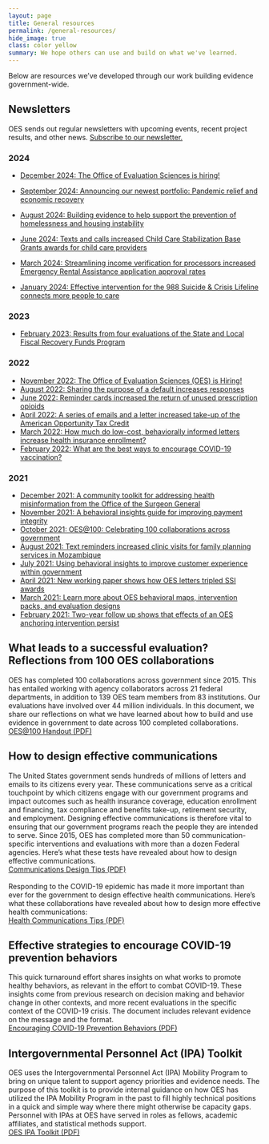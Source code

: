 ```yaml
---
layout: page
title: General resources
permalink: /general-resources/
hide_image: true
class: color yellow
summary: We hope others can use and build on what we've learned.
---
```

Below are resources we’ve developed through our work building evidence government-wide.

## Newsletters
OES sends out regular newsletters with upcoming events, recent project results, and other news. <a href="https://goo.gl/forms/VgSGvpAZZn61oxy62" target="_blank">Subscribe to our newsletter.</a>

### 2024
- <a class="usa-link usa-link--external" href="https://content.govdelivery.com/accounts/USGSA/bulletins/3c034e4" target="_blank">December 2024: The Office of Evaluation Sciences is hiring!</a>

- <a class="usa-link usa-link--external" href="https://content.govdelivery.com/accounts/USGSA/bulletins/3b4bc1a" target="_blank">September 2024: Announcing our newest portfolio: Pandemic relief and economic recovery</a>

- <a class="usa-link usa-link--external" href="https://content.govdelivery.com/accounts/USGSA/bulletins/3ad1811" target="_blank">August 2024: Building evidence to help support the prevention of homelessness and housing instability</a>

- <a class="usa-link usa-link--external" href="https://content.govdelivery.com/accounts/USGSA/bulletins/39dd3d0" target="_blank">June 2024: Texts and calls increased Child Care Stabilization Base Grants awards for child care providers</a>

- <a class="usa-link usa-link--external" href="https://content.govdelivery.com/accounts/USGSA/bulletins/38d7090" target="_blank">March 2024: Streamlining income verification for processors increased Emergency Rental Assistance application approval rates</a>

- <a class="usa-link usa-link--external" href="https://content.govdelivery.com/accounts/USGSA/bulletins/3815f3c" target="_blank">January 2024: Effective intervention for the 988 Suicide & Crisis Lifeline connects more people to care</a>

### 2023
- <a class="usa-link usa-link--external" href="https://content.govdelivery.com/accounts/USGSA/bulletins/349ef73?reqfrom=share" target="_blank">February 2023: Results from four evaluations of the State and Local Fiscal Recovery Funds Program</a>

### 2022
- <a class="usa-link usa-link--external" href="https://content.govdelivery.com/accounts/USGSA/bulletins/338510f?reqfrom=share" target="_blank">November 2022: The Office of Evaluation Sciences (OES) is Hiring!</a>
- <a class="usa-link usa-link--external" href="https://content.govdelivery.com/accounts/USGSA/bulletins/325c020?reqfrom=share" target="_blank">August 2022: Sharing the purpose of a default increases responses</a>
- <a class="usa-link usa-link--external" href="https://content.govdelivery.com/accounts/USGSA/bulletins/31bf701?reqfrom=share" target="_blank">June 2022: Reminder cards increased the return of unused prescription opioids</a>
- <a class="usa-link usa-link--external" href="https://content.govdelivery.com/accounts/USGSA/bulletins/314f329?reqfrom=share" target="_blank">April 2022: A series of emails and a letter increased take-up of the American Opportunity Tax Credit</a>
- <a class="usa-link usa-link--external" href="https://content.govdelivery.com/accounts/USGSA/bulletins/310d80b?reqfrom=share" target="_blank">March 2022: How much do low-cost, behaviorally informed letters increase health insurance enrollment?</a>
- <a class="usa-link usa-link--external" href="https://content.govdelivery.com/accounts/USGSA/bulletins/30bcc58?reqfrom=share" target="_blank">February 2022: What are the best ways to encourage COVID-19 vaccination?</a>

### 2021
- <a class="usa-link usa-link--external" href="https://content.govdelivery.com/accounts/USGSA/bulletins/3005258?reqfrom=share" target="_blank">December 2021: A community toolkit for addressing health misinformation from the Office of the Surgeon General</a>
- <a class="usa-link usa-link--external" href="https://content.govdelivery.com/accounts/USGSA/bulletins/2f99f82?reqfrom=share" target="_blank">November 2021: A behavioral insights guide for improving payment integrity</a>
- <a class="usa-link usa-link--external" href="https://content.govdelivery.com/accounts/USGSA/bulletins/2f99f82?reqfrom=share" target="_blank">October 2021: OES@100: Celebrating 100 collaborations across government</a>
- <a class="usa-link usa-link--external" href="https://content.govdelivery.com/accounts/USGSA/bulletins/2ee35fe?reqfrom=share" target="_blank">August 2021: Text reminders increased clinic visits for family planning services in Mozambique</a>
- <a class="usa-link usa-link--external" href="https://content.govdelivery.com/accounts/USGSA/bulletins/2e6fed5?reqfrom=share" target="_blank">July 2021: Using behavioral insights to improve customer experience within government</a>
- <a class="usa-link usa-link--external" href="https://content.govdelivery.com/accounts/USGSA/bulletins/2cc7dff?reqfrom=share" target="_blank">April 2021: New working paper shows how OES letters tripled SSI awards</a>
- <a class="usa-link usa-link--external" href="https://content.govdelivery.com/accounts/USGSA/bulletins/2c5f7ee?reqfrom=share" target="_blank">March 2021: Learn more about OES behavioral maps, intervention packs, and evaluation designs</a>
- <a class="usa-link usa-link--external" href="https://content.govdelivery.com/accounts/USGSA/bulletins/2c1e13f?reqfrom=share" target="_blank">February 2021: Two-year follow up shows that effects of an OES anchoring intervention persist</a>


## What leads to a successful evaluation? Reflections from 100 OES collaborations
OES has completed 100 collaborations across government since 2015. This has entailed working with agency collaborators across 21 federal departments, in addition to 139 OES team members from 83 institutions. Our evaluations have involved over 44 million individuals. In this document, we share our reflections on what we have learned about how to build and use evidence in government to date across 100 completed collaborations.
<br/>
<a class="usa-button margin-top-2" href="{{ '/assets/files/Reflections-from-100-OES-collaborations.pdf' | prepend: site.baseurl }}" target="_blank">OES@100 Handout (PDF)</a>
<br>

## How to design effective communications
The United States government sends hundreds of millions of letters and emails to its citizens every year. These communications serve as a critical touchpoint by which citizens engage with our government programs and impact outcomes such as health insurance coverage, education enrollment and financing, tax compliance and benefits take-up, retirement security, and employment. Designing effective communications is therefore vital to ensuring that our government programs reach the people they are intended to serve. Since 2015, OES has completed more than 50 communication-specific interventions and evaluations with more than a dozen Federal agencies. Here’s what these tests have revealed about how to design effective communications.
<br/>
<a class="usa-button margin-top-2" href="{{ '/assets/abstracts/OES Learnings on Writing Better Communications 2018.pdf' | prepend: site.baseurl }}" target="_blank">Communications Design Tips (PDF)</a>
<br><br>
Responding to the COVID-19 epidemic has made it more important than ever for the government to design effective health communications. Here’s what these collaborations have revealed about how to design more effective health communications:
<br>
<a class="usa-button margin-top-2" href="{{ '/assets/files/oes-health-communications.pdf' | prepend: site.baseurl }}" target="_blank">Health Communications Tips (PDF)</a>
<br>

## Effective strategies to encourage COVID-19 prevention behaviors
This quick turnaround effort shares insights on what works to promote healthy behaviors, as relevant in the effort to combat COVID-19. These insights come from previous research on decision making and behavior change in other contexts, and more recent evaluations in the specific context of the COVID-19 crisis. The document includes relevant evidence on the message and the format. 
<br/>
<a class="usa-button margin-top-2" href="{{ '/assets/abstracts/OEScovidinsightssummaryNov2020.pdf' | prepend: site.baseurl }}" target="_blank">Encouraging COVID-19 Prevention Behaviors (PDF)</a>
<br>

## Intergovernmental Personnel Act (IPA) Toolkit
OES uses the Intergovernmental Personnel Act (IPA) Mobility Program to bring on unique talent to support agency priorities and evidence needs. The purpose of this toolkit is to provide internal guidance on how OES has utilized the IPA Mobility Program in the past to fill highly technical positions in a quick and simple way where there might otherwise be capacity gaps. Personnel with IPAs at OES have served in roles as fellows, academic affiliates, and statistical methods support.
<br/>
<a class="usa-button margin-top-2" href="{{ '/assets/files/ipa-toolkit-oes.pdf' | prepend: site.baseurl }}" target="_blank">OES IPA Toolkit (PDF)</a>
